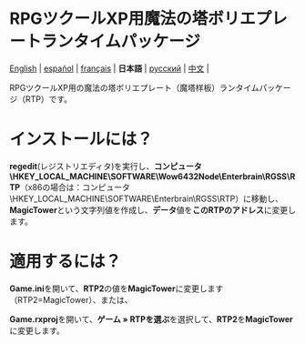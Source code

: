 # RPGツクールXP用魔法の塔ボリエプレートランタイムパッケージ

[English](https://github.com/ExpedicHabbet/MagicTowerBolierplateRTPforRMXP/blob/main/README.md) |
[español](https://github.com/ExpedicHabbet/MagicTowerBolierplateRTPforRMXP/blob/main/LEEME.md) |
[français](https://github.com/ExpedicHabbet/MagicTowerBolierplateRTPforRMXP/blob/main/LISEZMOI.md) |
__日本語__ |
[русский](https://github.com/ExpedicHabbet/MagicTowerBolierplateRTPforRMXP/blob/main/README-RU.md) |
[中文](https://github.com/ExpedicHabbet/MagicTowerBolierplateRTPforRMXP/blob/main/README-ZH.md) |

RPGツクールXP用の魔法の塔ボリエプレート（魔塔样板）ランタイムパッケージ（RTP）です。

# インストールには？

**regedit**(レジストリエディタ)を実行し、**コンピュータ\HKEY_LOCAL_MACHINE\SOFTWARE\Wow6432Node\Enterbrain\RGSS\RTP**（x86の場合は：コンピュータ\HKEY_LOCAL_MACHINE\SOFTWARE\Enterbrain\RGSS\RTP）に移動し、**MagicTower**という文字列値を作成し、**データ**値を**このRTPのアドレス**に変更します。

# 適用するには？

**Game.ini**を開いて、**RTP2**の値を**MagicTower**に変更します（RTP2=MagicTower）、または、

**Game.rxproj**を開いて、**ゲーム » RTPを選ぶ**を選択して、**RTP2**を**MagicTower**に変更します。

